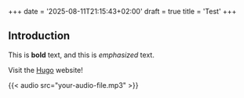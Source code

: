 +++
date = '2025-08-11T21:15:43+02:00'
draft = true
title = 'Test'
+++
## Introduction

This is **bold** text, and this is *emphasized* text.

Visit the [Hugo](https://gohugo.io) website!

{{< audio src="your-audio-file.mp3" >}}
